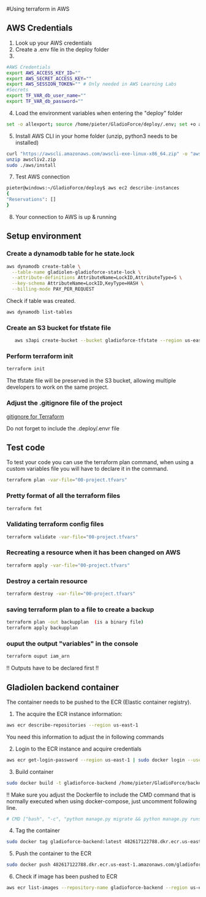 #Using terraform in AWS

## AWS Credentials

1. Look up your AWS credentials
2. Create a .env file in the deploy folder
3.

```bash
#AWS Credentials
export AWS_ACCESS_KEY_ID=""
export AWS_SECRET_ACCESS_KEY=""
export AWS_SESSION_TOKEN="" # Only needed in AWS Learning Labs
#Secrets
export TF_VAR_db_user_name=""
export TF_VAR_db_password=""
```

4. Load the environment variables when entering the "deploy" folder

```bash
set -o allexport; source /home/pieter/GladioForce/deploy/.env; set +o allexport
```

5. Install AWS CLI in your home folder (unzip, python3 needs to be installed)

```bash
curl "https://awscli.amazonaws.com/awscli-exe-linux-x86_64.zip" -o "awscliv2.zip"
unzip awscliv2.zip
sudo ./aws/install
```

7. Test AWS connection

```bash
pieter@windows:~/GladioForce/deploy$ aws ec2 describe-instances
{
"Reservations": []
}
```

8. Your connection to AWS is up & running

## Setup environment

### Create a dynamodb table for he state.lock

```bash
aws dynamodb create-table \
  --table-name gladiolen-gladioforce-state-lock \
  --attribute-definitions AttributeName=LockID,AttributeType=S \
  --key-schema AttributeName=LockID,KeyType=HASH \
  --billing-mode PAY_PER_REQUEST
```

Check if table was created.

```bash
aws dynamodb list-tables
```

### Create an S3 bucket for tfstate file

```bash
   aws s3api create-bucket --bucket gladioforce-tfstate --region us-east-1
```

### Perform terraform init

```bash
terraform init
```

The tfstate file will be preserved in the S3 bucket, allowing multiple developers to work on the same project.

### Adjust the .gitignore file of the project

[gitignore for Terraform](https://github.com/github/gitignore/blob/main/Terraform.gitignore)

Do not forget to include the .deploy/.envr file

## Test code

To test your code you can use the terraform plan command, when using a custom variables file you will have to declare it in the command.

```bash
terraform plan -var-file="00-project.tfvars"
```

### Pretty format of all the terraform files

```bash
terraform fmt
```

### Validating terraform config files

```bash
terraform validate -var-file="00-project.tfvars"
```

### Recreating a resource when it has been changed on AWS

```bash
terraform apply -var-file="00-project.tfvars"
```

### Destroy a certain resource

```bash
terraform destroy -var-file="00-project.tfvars"
```

### saving terraform plan to a file to create a backup

```bash
terraform plan -out backupplan  (is a binary file)
terraform apply backupplan
```

### ouput the output "variables" in the console

```bash
terraform ouput iam_arn
```

!! Outputs have to be declared first !!

## Gladiolen backend container

The container needs to be pushed to the ECR (Elastic container registry).

1. The acquire the ECR instance information:

```bash
aws ecr describe-repositories --region us-east-1
```

You need this information to adjust the <ECR-ID> in following commands

2. Login to the ECR instance and acquire credentials

```bash
aws ecr get-login-password --region us-east-1 | sudo docker login --username AWS --password-stdin 482617122788.dkr.ecr.us-east-1.amazonaws.com
```

3. Build container

```bash
sudo docker build -t gladioforce-backend /home/pieter/GladioForce/backend/gladio_backend
```

!! Make sure you adjust the Dockerfile to include the CMD command that is normally executed when using docker-compose,
just uncomment following line.

```bash
# CMD ["bash", "-c", "python manage.py migrate && python manage.py runserver 0.0.0.0:8000"]
```

4. Tag the container

```bash
sudo docker tag gladioforce-backend:latest 482617122788.dkr.ecr.us-east-1.amazonaws.com/gladioforce-backend:latest
```

5. Push the container to the ECR

```bash
sudo docker push 482617122788.dkr.ecr.us-east-1.amazonaws.com/gladioforce-backend:latest
```

6. Check if image has been pushed to ECR

```bash
aws ecr list-images --repository-name gladioforce-backend --region us-east-1
```
